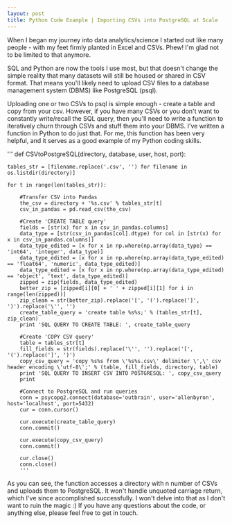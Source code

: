 ```yaml
---
layout: post
title: Python Code Example | Importing CSVs into PostgreSQL at Scale
---
```


When I began my journey into data analytics/science I started out like many people - with my feet firmly planted in Excel and CSVs. Phew! I'm glad not to be limited to that anymore. 

SQL and Python are now the tools I use most, but that doesn't change the simple reality that many datasets will still be housed or shared in CSV format. That means you'll likely need to upload CSV files to a database management system (DBMS) like PostgreSQL (psql).

Uploading one or two CSVs to psql is simple enough - create a table and copy from your csv. However, if you have many CSVs or you don't want to constantly write/recall the SQL query, then you'll need to write a function to iteratively churn through CSVs and stuff them into your DBMS. I've written a function in Python to do just that. For me, this function has been very helpful, and it serves as a good example of my Python coding skills. 

'''
def CSVtoPostgreSQL(directory, database, user, host, port):
    
    tables_str = [filename.replace('.csv', '') for filename in os.listdir(directory)]
    
    for t in range(len(tables_str)):

        #Transfer CSV into Pandas
        the_csv = directory + '%s.csv' % tables_str[t]
        csv_in_pandas = pd.read_csv(the_csv)

        #Create 'CREATE TABLE query'
        fields = [str(x) for x in csv_in_pandas.columns]
        data_type = [str(csv_in_pandas[col].dtype) for col in [str(x) for x in csv_in_pandas.columns]]
        data_type_edited = [x for x in np.where(np.array(data_type) == 'int64', 'integer', data_type)]
        data_type_edited = [x for x in np.where(np.array(data_type_edited) == 'float64', 'numeric', data_type_edited)]
        data_type_edited = [x for x in np.where(np.array(data_type_edited) == 'object', 'text', data_type_edited)]
        zipped = zip(fields, data_type_edited)
        better_zip = [zipped[i][0] + ' ' + zipped[i][1] for i in range(len(zipped))]
        zip_clean = str(better_zip).replace('[', '(').replace(']', ')').replace('\'', '')
        create_table_query = 'create table %s%s;' % (tables_str[t], zip_clean)
        print 'SQL QUERY TO CREATE TABLE: ', create_table_query

        #Create 'COPY CSV query'
        table = tables_str[t]
        fill_fields = str(fields).replace('\'', '').replace('[', '(').replace(']', ')')
        copy_csv_query = 'copy %s%s from \'%s%s.csv\' delimiter \',\' csv header encoding \'utf-8\';' % (table, fill_fields, directory, table)
        print 'SQL QUERY TO INSERT CSV INTO POSTGRESQL: ', copy_csv_query
        print 
        
        #Connect to PostgreSQL and run queries 
        conn = psycopg2.connect(database='outbrain', user='allenbyron', host='localhost', port=5432)
        cur = conn.cursor()

        cur.execute(create_table_query)
        conn.commit()

        cur.execute(copy_csv_query)
        conn.commit()

        cur.close()
        conn.close()
        '''

As you can see, the function accesses a directory with n number of CSVs and uploads them to PostgreSQL. It won't handle unquoted carriage return, which I've since accomplished successfully. I won't delve into that as I don't want to ruin the magic :) If you have any questions about the code, or anything else, please feel free to get in touch. 